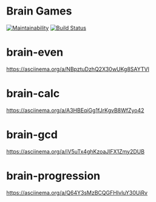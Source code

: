 # Brain Games
[![Maintainability](https://api.codeclimate.com/v1/badges/f0368852f99fc4f86e20/maintainability)](https://codeclimate.com/github/EgorGo23/frontend-project-lvl1/maintainability)
[![Build Status](https://travis-ci.org/EgorGo23/frontend-project-lvl1.svg?branch=master)](https://travis-ci.org/EgorGo23/frontend-project-lvl1)

# brain-even
https://asciinema.org/a/NBpztuDzhQ2X30wUKg8SAYTVl

# brain-calc 
https://asciinema.org/a/A3HBEqiGg1fJrKgvB8WfZyo42

# brain-gcd
https://asciinema.org/a/iV5uTx4ghKzoaJlFX1Zmy2DUB

# brain-progression
https://asciinema.org/a/Q64Y3sMzBCQGFHIvluY30UiRv
